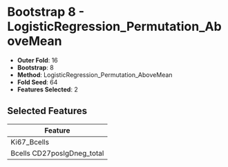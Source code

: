 # Bootstrap 8 - LogisticRegression_Permutation_AboveMean

- **Outer Fold**: 16
- **Bootstrap**: 8
- **Method**: LogisticRegression_Permutation_AboveMean
- **Fold Seed**: 64
- **Features Selected**: 2

## Selected Features

| Feature |
|---------|
| Ki67_Bcells |
| Bcells CD27posIgDneg_total |
